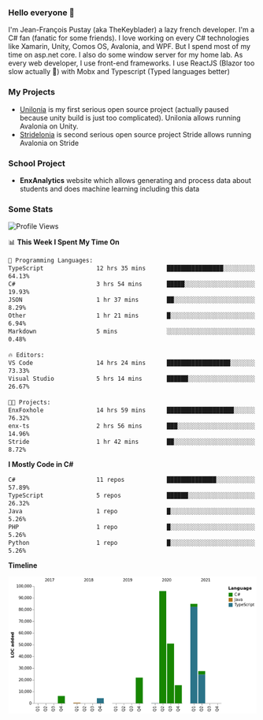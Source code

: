 ### Hello everyone 👋

I'm Jean-François Pustay (aka TheKeyblader) a lazy french developer. I'm a C# fan (fanatic for some friends). I love working on every C# technologies like Xamarin, Unity, Comos OS, Avalonia, and WPF.  But I spend most of my time on asp.net core. I also do some window server for my home lab. As every web developer, I use front-end frameworks. I use ReactJS (Blazor too slow actually 🙂) with Mobx and Typescript (Typed languages better)

### My Projects

* [Unilonia](https://github.com/TheKeyblader/Unilonia) is my first serious open source project (actually paused because unity build is just too complicated).
  Unilonia allows running Avalonia on Unity.
* [Stridelonia](https://github.com/TheKeyblader/Stridelonia) is second serious open source project
  Stride allows running Avalonia on Stride

### School Project

* __EnxAnalytics__ website which allows generating and process data about  students and does machine learning including this data 

### Some Stats

<!--START_SECTION:waka-->
![Profile Views](http://img.shields.io/badge/Profile%20Views-2-blue)

📊 **This Week I Spent My Time On** 

```text
💬 Programming Languages: 
TypeScript               12 hrs 35 mins      ████████████████░░░░░░░░░   64.13% 
C#                       3 hrs 54 mins       █████░░░░░░░░░░░░░░░░░░░░   19.93% 
JSON                     1 hr 37 mins        ██░░░░░░░░░░░░░░░░░░░░░░░   8.29% 
Other                    1 hr 21 mins        █░░░░░░░░░░░░░░░░░░░░░░░░   6.94% 
Markdown                 5 mins              ░░░░░░░░░░░░░░░░░░░░░░░░░   0.48%

🔥 Editors: 
VS Code                  14 hrs 24 mins      ██████████████████░░░░░░░   73.33% 
Visual Studio            5 hrs 14 mins       ██████░░░░░░░░░░░░░░░░░░░   26.67%

🐱‍💻 Projects: 
EnxFoxhole               14 hrs 59 mins      ███████████████████░░░░░░   76.32% 
enx-ts                   2 hrs 56 mins       ███░░░░░░░░░░░░░░░░░░░░░░   14.96% 
Stride                   1 hr 42 mins        ██░░░░░░░░░░░░░░░░░░░░░░░   8.72%

```

**I Mostly Code in C#** 

```text
C#                       11 repos            ██████████████░░░░░░░░░░░   57.89% 
TypeScript               5 repos             ██████░░░░░░░░░░░░░░░░░░░   26.32% 
Java                     1 repo              █░░░░░░░░░░░░░░░░░░░░░░░░   5.26% 
PHP                      1 repo              █░░░░░░░░░░░░░░░░░░░░░░░░   5.26% 
Python                   1 repo              █░░░░░░░░░░░░░░░░░░░░░░░░   5.26%

```


**Timeline**

![Chart not found](https://raw.githubusercontent.com/TheKeyblader/TheKeyblader/main/charts/bar_graph.png) 


<!--END_SECTION:waka-->

<!--
**TheKeyblader/TheKeyblader** is a ✨ _special_ ✨ repository because its `README.md` (this file) appears on your GitHub profile.

Here are some ideas to get you started:

- 🔭 I’m currently working on ...
- 🌱 I’m currently learning ...
- 👯 I’m looking to collaborate on ...
- 🤔 I’m looking for help with ...
- 💬 Ask me about ...
- 📫 How to reach me: ...
- 😄 Pronouns: ...
- ⚡ Fun fact: ...
-->
